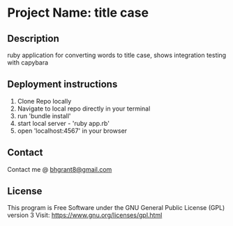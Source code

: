# Project Name: title case

## Description

ruby application for converting words to title case, shows integration testing with capybara

## Deployment instructions
  1. Clone Repo locally
  2. Navigate to local repo directly in your terminal
  3. run 'bundle install'
  4. start local server - 'ruby app.rb'
  5. open 'localhost:4567' in your browser
## Contact
  Contact me @ <a href="mailto:bhgrant@gmail.com">bhgrant8@gmail.com</a><br>

## License
  This program is Free Software under the GNU General Public License (GPL) version 3
  Visit: https://www.gnu.org/licenses/gpl.html
